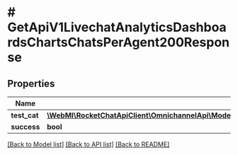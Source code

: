 # # GetApiV1LivechatAnalyticsDashboardsChartsChatsPerAgent200Response

## Properties

Name | Type | Description | Notes
------------ | ------------- | ------------- | -------------
**test_cat** | [**\WebMI\RocketChatApiClient\OmnichannelApi\Model\GetApiV1LivechatAnalyticsDashboardsChartsChatsPerAgent200ResponseTestCat**](GetApiV1LivechatAnalyticsDashboardsChartsChatsPerAgent200ResponseTestCat.md) |  | [optional]
**success** | **bool** |  | [optional]

[[Back to Model list]](../../README.md#models) [[Back to API list]](../../README.md#endpoints) [[Back to README]](../../README.md)
